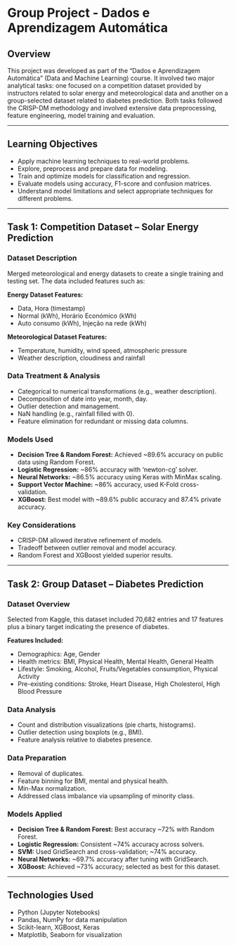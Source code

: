 # Group Project - Dados e Aprendizagem Automática


## Overview

This project was developed as part of the “Dados e Aprendizagem Automática” (Data and Machine Learning) course. It involved two major analytical tasks: one focused on a competition dataset provided by instructors related to solar energy and meteorological data and another on a group-selected dataset related to diabetes prediction. Both tasks followed the CRISP-DM methodology and involved extensive data preprocessing, feature engineering, model training and evaluation.

---

## Learning Objectives

- Apply machine learning techniques to real-world problems.
- Explore, preprocess and prepare data for modeling.
- Train and optimize models for classification and regression.
- Evaluate models using accuracy, F1-score and confusion matrices.
- Understand model limitations and select appropriate techniques for different problems.

---

## Task 1: Competition Dataset – Solar Energy Prediction

### Dataset Description

Merged meteorological and energy datasets to create a single training and testing set. The data included features such as:

**Energy Dataset Features:**
- Data, Hora (timestamp)
- Normal (kWh), Horário Económico (kWh)
- Auto consumo (kWh), Injeção na rede (kWh)

**Meteorological Dataset Features:**
- Temperature, humidity, wind speed, atmospheric pressure
- Weather description, cloudiness and rainfall

### Data Treatment & Analysis

- Categorical to numerical transformations (e.g., weather description).
- Decomposition of date into year, month, day.
- Outlier detection and management.
- NaN handling (e.g., rainfall filled with 0).
- Feature elimination for redundant or missing data columns.

### Models Used

- **Decision Tree & Random Forest:** Achieved ~89.6% accuracy on public data using Random Forest.
- **Logistic Regression:** ~86% accuracy with ‘newton-cg’ solver.
- **Neural Networks:** ~86.5% accuracy using Keras with MinMax scaling.
- **Support Vector Machine:** ~86% accuracy, used K-Fold cross-validation.
- **XGBoost:** Best model with ~89.6% public accuracy and 87.4% private accuracy.

### Key Considerations

- CRISP-DM allowed iterative refinement of models.
- Tradeoff between outlier removal and model accuracy.
- Random Forest and XGBoost yielded superior results.

---

## Task 2: Group Dataset – Diabetes Prediction

### Dataset Overview

Selected from Kaggle, this dataset included 70,682 entries and 17 features plus a binary target indicating the presence of diabetes.

**Features Included:**
- Demographics: Age, Gender
- Health metrics: BMI, Physical Health, Mental Health, General Health
- Lifestyle: Smoking, Alcohol, Fruits/Vegetables consumption, Physical Activity
- Pre-existing conditions: Stroke, Heart Disease, High Cholesterol, High Blood Pressure

### Data Analysis

- Count and distribution visualizations (pie charts, histograms).
- Outlier detection using boxplots (e.g., BMI).
- Feature analysis relative to diabetes presence.

### Data Preparation

- Removal of duplicates.
- Feature binning for BMI, mental and physical health.
- Min-Max normalization.
- Addressed class imbalance via upsampling of minority class.

### Models Applied

- **Decision Tree & Random Forest:** Best accuracy ~72% with Random Forest.
- **Logistic Regression:** Consistent ~74% accuracy across solvers.
- **SVM:** Used GridSearch and cross-validation; ~74% accuracy.
- **Neural Networks:** ~69.7% accuracy after tuning with GridSearch.
- **XGBoost:** Achieved ~73% accuracy; selected as best for this dataset.

---

## Technologies Used

- Python (Jupyter Notebooks)
- Pandas, NumPy for data manipulation
- Scikit-learn, XGBoost, Keras
- Matplotlib, Seaborn for visualization
